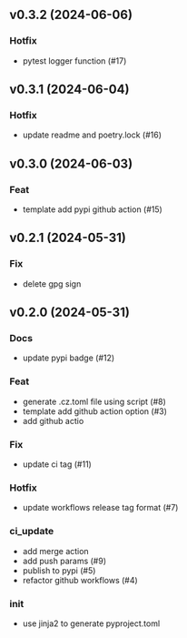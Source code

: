 ## v0.3.2 (2024-06-06)

### Hotfix

- pytest logger function (#17)

## v0.3.1 (2024-06-04)

### Hotfix

- update readme and poetry.lock (#16)

## v0.3.0 (2024-06-03)

### Feat

- template add pypi github action (#15)

## v0.2.1 (2024-05-31)

### Fix

- delete gpg sign

## v0.2.0 (2024-05-31)

### Docs

- update pypi badge (#12)

### Feat

- generate .cz.toml file using script (#8)
- template add github action option (#3)
- add github actio

### Fix

- update ci tag (#11)

### Hotfix

- update workflows release tag format (#7)

### ci_update

- add merge action
- add push params (#9)
- publish to pypi (#5)
- refactor github workflows (#4)

### init

- use jinja2 to generate pyproject.toml
